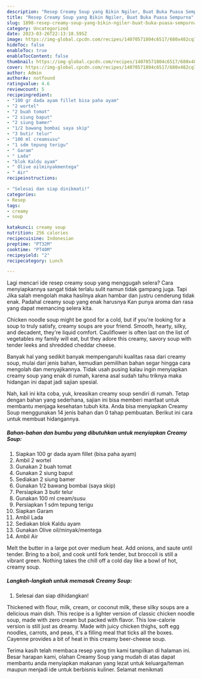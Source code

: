 ```yaml
---
description: "Resep Creamy Soup yang Bikin Ngiler, Buat Buka Puasa Sempurna"
title: "Resep Creamy Soup yang Bikin Ngiler, Buat Buka Puasa Sempurna"
slug: 1898-resep-creamy-soup-yang-bikin-ngiler-buat-buka-puasa-sempurna
category: Uncategorized
date: 2023-03-26T22:13:18.595Z
image: https://img-global.cpcdn.com/recipes/14070571804c6517/680x482cq70/creamy-soup-foto-resep-utama.jpg
hideToc: false
enableToc: true
enableTocContent: false
thumbnail: https://img-global.cpcdn.com/recipes/14070571804c6517/680x482cq70/creamy-soup-foto-resep-utama.jpg
cover: https://img-global.cpcdn.com/recipes/14070571804c6517/680x482cq70/creamy-soup-foto-resep-utama.jpg
author: Admin
authorAv: notfound
ratingvalue: 4.6
reviewcount: 5
recipeingredient:
- "100 gr dada ayam fillet bisa paha ayam"
- "2 wortel"
- "2 buah tomat"
- "2 siung baput"
- "2 siung bamer"
- "1/2 bawang bombai saya skip"
- "3 butir telur"
- "100 ml creamsusu"
- "1 sdm tepung terigu"
- " Garam"
- " Lada"
- "blok Kaldu ayam"
- " Olive oilminyakmentega"
- " Air"
recipeinstructions:

- "Selesai dan siap dinikmati!"
categories:
- Resep
tags:
- creamy
- soup

katakunci: creamy soup 
nutrition: 256 calories
recipecuisine: Indonesian
preptime: "PT32M"
cooktime: "PT40M"
recipeyield: "2"
recipecategory: Lunch

---
```



Lagi mencari ide resep creamy soup yang menggugah selera? Cara menyiapkannya sangat tidak terlalu sulit namun tidak gampang juga. Tapi Jika salah mengolah maka hasilnya akan hambar dan justru cenderung tidak enak. Padahal creamy soup yang enak harusnya Kan punya aroma dan rasa yang dapat memancing selera kita.


Chicken noodle soup might be good for a cold, but if you&#39;re looking for a soup to truly satisfy, creamy soups are your friend. Smooth, hearty, silky, and decadent, they&#39;re liquid comfort. Cauliflower is often last on the list of vegetables my family will eat, but they adore this creamy, savory soup with tender leeks and shredded cheddar cheese.

Banyak hal yang sedikit banyak mempengaruhi kualitas rasa dari creamy soup, mulai dari jenis bahan, kemudian pemilihan bahan segar hingga cara mengolah dan menyajikannya. Tidak usah pusing kalau ingin menyiapkan creamy soup yang enak di rumah, karena asal sudah tahu triknya maka hidangan ini dapat jadi sajian spesial.


Nah, kali ini kita coba, yuk, kreasikan creamy soup sendiri di rumah. Tetap dengan bahan yang sederhana, sajian ini bisa memberi manfaat untuk membantu menjaga kesehatan tubuh kita. Anda bisa menyiapkan Creamy Soup menggunakan 14 jenis bahan dan 0 tahap pembuatan. Berikut ini cara untuk membuat hidangannya.

<!--inarticleads1-->

##### Bahan-bahan dan bumbu yang dibutuhkan untuk menyiapkan Creamy Soup:

1. Siapkan 100 gr dada ayam fillet (bisa paha ayam)
1. Ambil 2 wortel
1. Gunakan 2 buah tomat
1. Gunakan 2 siung baput
1. Sediakan 2 siung bamer
1. Gunakan 1/2 bawang bombai (saya skip)
1. Persiapkan 3 butir telur
1. Gunakan 100 ml cream/susu
1. Persiapkan 1 sdm tepung terigu
1. Siapkan  Garam
1. Ambil  Lada
1. Sediakan blok Kaldu ayam
1. Gunakan  Olive oil/minyak/mentega
1. Ambil  Air


Melt the butter in a large pot over medium heat. Add onions, and saute until tender. Bring to a boil, and cook until fork tender, but broccoli is still a vibrant green. Nothing takes the chill off a cold day like a bowl of hot, creamy soup. 

<!--inarticleads2-->

##### Langkah-langkah untuk memasak Creamy Soup:


1. Selesai dan siap dihidangkan!

Thickened with flour, milk, cream, or coconut milk, these silky soups are a delicious main dish. This recipe is a lighter version of classic chicken noodle soup, made with zero cream but packed with flavor. This low-calorie version is still just as dreamy. Made with juicy chicken thighs, soft egg noodles, carrots, and peas, it&#39;s a filling meal that ticks all the boxes. Cayenne provides a bit of heat in this creamy beer-cheese soup. 

Terima kasih telah membaca resep yang tim kami tampilkan di halaman ini. Besar harapan kami, olahan Creamy Soup yang mudah di atas dapat membantu anda menyiapkan makanan yang lezat untuk keluarga/teman maupun menjadi ide untuk berbisnis kuliner. Selamat menikmati

